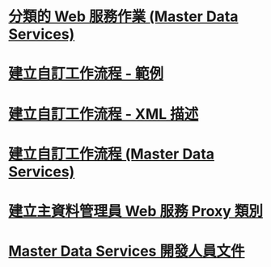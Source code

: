 # [分類的 Web 服務作業 (Master Data Services)](categorized-web-service-operations-master-data-services.md)
# [建立自訂工作流程 - 範例](create-a-custom-workflow-example.md)
# [建立自訂工作流程 - XML 描述](create-a-custom-workflow-xml-description.md)
# [建立自訂工作流程 (Master Data Services)](create-a-custom-workflow-master-data-services.md)
# [建立主資料管理員 Web 服務 Proxy 類別](create-master-data-manager-web-service-proxy-classes.md)
# [Master Data Services 開發人員文件](master-data-services-developer-documentation.md)
